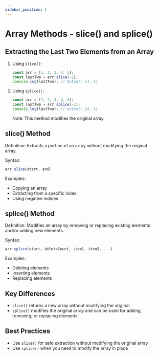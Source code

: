 ```yaml
---
sidebar_position: 1
---
```


# Array Methods - slice() and splice()

## Extracting the Last Two Elements from an Array

1. Using `slice()`:
   ```javascript
   const arr = [1, 2, 3, 4, 5];
   const lastTwo = arr.slice(-2);
   console.log(lastTwo); // Output: [4, 5]
   ```

2. Using `splice()`:
   ```javascript
   const arr = [1, 2, 3, 4, 5];
   const lastTwo = arr.splice(-2);
   console.log(lastTwo); // Output: [4, 5]
   ```
   Note: This method modifies the original array.

## slice() Method

Definition: Extracts a portion of an array without modifying the original array.

Syntax:
```javascript
arr.slice(start, end)
```

Examples:
- Copying an array
- Extracting from a specific index
- Using negative indices

## splice() Method

Definition: Modifies an array by removing or replacing existing elements and/or adding new elements.

Syntax:
```javascript
arr.splice(start, deleteCount, item1, item2, ...)
```

Examples:
- Deleting elements
- Inserting elements
- Replacing elements

## Key Differences

- `slice()` returns a new array without modifying the original
- `splice()` modifies the original array and can be used for adding, removing, or replacing elements

## Best Practices

- Use `slice()` for safe extraction without modifying the original array
- Use `splice()` when you need to modify the array in place

